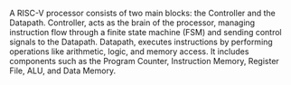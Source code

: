 A RISC-V processor consists of two main blocks: the Controller and the Datapath.
Controller, acts as the brain of the processor, managing instruction flow through a finite state machine (FSM) and sending control signals to the Datapath.
Datapath, executes instructions by performing operations like arithmetic, logic, and memory access. It includes components such as the Program Counter, Instruction Memory, Register File, ALU, and Data Memory. 

